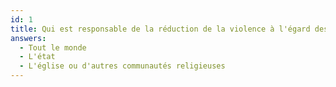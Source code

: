 ```yaml
---
id: 1
title: Qui est responsable de la réduction de la violence à l'égard des femmes?
answers:
  - Tout le monde
  - L'état
  - L'église ou d'autres communautés religieuses
---
```

